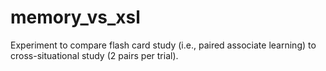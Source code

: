# memory_vs_xsl
Experiment to compare flash card study (i.e., paired associate learning) to cross-situational study (2 pairs per trial).
